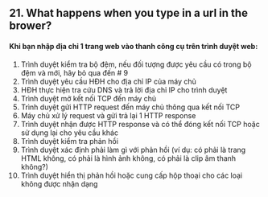 ﻿## 21. What happens when you type in a url in the brower?

#### Khi bạn nhập địa chỉ 1 trang web vào thanh công cụ trên trình duyệt web:
1. Trình duyệt kiểm tra bộ đệm, nếu đối tượng được yêu cầu có trong bộ đệm và mới, hãy bỏ qua đến # 9
2. Trình duyệt yêu cầu HĐH cho địa chỉ IP của máy chủ
3. HĐH thực hiện tra cứu DNS và trả lời địa chỉ IP cho trình duyệt
4. Trình duyệt mở kết nối TCP đến máy chủ
5. Trình duyệt gửi HTTP request đến máy chủ thông qua kết nối TCP
6. Máy chủ xử lý request và gửi trả lại 1 HTTP response
7. Trình duyệt nhận được HTTP response và có thể đóng kết nối TCP hoặc sử dụng lại cho yêu cầu khác
8. Trình duyệt kiểm tra phản hồi
9. Trình duyệt xác định phải làm gì với phản hồi (ví dụ: có phải là trang HTML không, có phải là hình ảnh không, có phải là clip âm thanh không?)
10. Trình duyệt hiển thị phản hồi hoặc cung cấp hộp thoại cho các loại không được nhận dạng